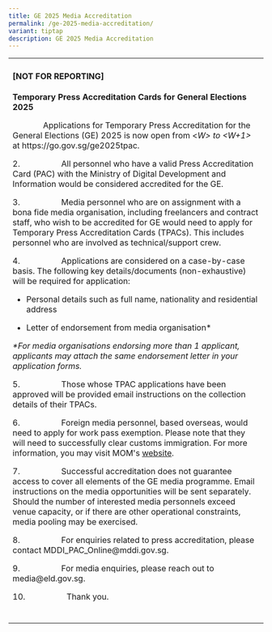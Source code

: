 ```yaml
---
title: GE 2025 Media Accreditation
permalink: /ge-2025-media-accreditation/
variant: tiptap
description: GE 2025 Media Accreditation
---
```

<table style="minWidth: 25px">
<colgroup>
<col>
</colgroup>
<tbody>
<tr>
<td rowspan="1" colspan="1">
<h4><strong>[NOT FOR REPORTING]</strong></h4>
<p></p>
<p><strong>Temporary Press Accreditation Cards for General Elections 2025</strong>
</p>
<p></p>
<p>&nbsp;&nbsp;&nbsp;&nbsp;&nbsp;&nbsp;&nbsp;&nbsp;&nbsp;&nbsp;&nbsp;&nbsp;&nbsp;
Applications for Temporary Press Accreditation for the General Elections
(GE) 2025 is now open from &lt;<em>W&gt; to &lt;W+1&gt;</em> at <a rel="noopener noreferrer nofollow" target="_blank">https://go.gov.sg/ge2025tpac</a>.&nbsp;&nbsp;</p>
<p>2.&nbsp;&nbsp;&nbsp;&nbsp;&nbsp;&nbsp;&nbsp;&nbsp;&nbsp;&nbsp;&nbsp;&nbsp;&nbsp;&nbsp;&nbsp;&nbsp;&nbsp;&nbsp;
All personnel who have a valid Press Accreditation Card (PAC) with the
Ministry of Digital Development and Information would be considered accredited
for the GE.</p>
<p>3.&nbsp;&nbsp;&nbsp;&nbsp;&nbsp;&nbsp;&nbsp;&nbsp;&nbsp;&nbsp;&nbsp;&nbsp;&nbsp;&nbsp;&nbsp;&nbsp;&nbsp;&nbsp;
Media personnel who are on assignment with a bona fide media organisation,
including freelancers and contract staff, who wish to be accredited for
GE would need to apply for Temporary Press Accreditation Cards (TPACs).
This includes personnel who are involved as technical/support crew.</p>
<p>4.&nbsp;&nbsp;&nbsp;&nbsp;&nbsp;&nbsp;&nbsp;&nbsp;&nbsp;&nbsp;&nbsp;&nbsp;&nbsp;&nbsp;&nbsp;&nbsp;&nbsp;&nbsp;
Applications are considered on a case-by-case basis. The following key
details/documents (non-exhaustive) will be required for application:</p>
<ul data-tight="true" class="tight">
<li>
<p>Personal details such as full name, nationality and residential address</p>
</li>
<li>
<p>Letter of endorsement from media organisation*</p>
</li>
</ul>
<p><em>*For media organisations endorsing more than 1 applicant, applicants may attach the same endorsement letter in your application forms.</em>
</p>
<p></p>
<p>5.&nbsp;&nbsp;&nbsp;&nbsp;&nbsp;&nbsp;&nbsp;&nbsp;&nbsp;&nbsp;&nbsp;&nbsp;&nbsp;&nbsp;&nbsp;&nbsp;&nbsp;&nbsp;
Those whose TPAC applications have been approved will be provided email
instructions on the collection details of their TPACs.</p>
<p>6.&nbsp;&nbsp;&nbsp;&nbsp;&nbsp;&nbsp;&nbsp;&nbsp;&nbsp;&nbsp;&nbsp;&nbsp;&nbsp;&nbsp;&nbsp;&nbsp;&nbsp;&nbsp;
Foreign media personnel, based overseas, would need to apply for work pass
exemption. Please note that they will need to successfully clear customs
immigration. For more information, you may visit MOM's <a href="https://www.mom.gov.sg/passes-and-permits/work-pass-exempt-activities" rel="noopener nofollow" target="_blank">website</a>.</p>
<p>7.&nbsp;&nbsp;&nbsp;&nbsp;&nbsp;&nbsp;&nbsp;&nbsp;&nbsp;&nbsp;&nbsp;&nbsp;&nbsp;&nbsp;&nbsp;&nbsp;&nbsp;&nbsp;
Successful accreditation does not guarantee access to cover all elements
of the GE media programme. Email instructions on the media opportunities
will be sent separately. Should the number of interested media personnels
exceed venue capacity, or if there are other operational constraints, media
pooling may be exercised.</p>
<p>8.&nbsp;&nbsp;&nbsp;&nbsp;&nbsp;&nbsp;&nbsp;&nbsp;&nbsp;&nbsp;&nbsp;&nbsp;&nbsp;&nbsp;&nbsp;&nbsp;&nbsp;&nbsp;
For enquiries related to press accreditation, please contact <a rel="noopener noreferrer nofollow" target="_blank">MDDI_PAC_Online@mddi.gov.sg</a>.</p>
<p>9.&nbsp;&nbsp;&nbsp;&nbsp;&nbsp;&nbsp;&nbsp;&nbsp;&nbsp;&nbsp;&nbsp;&nbsp;&nbsp;&nbsp;&nbsp;&nbsp;&nbsp;&nbsp;
For media enquiries, please reach out to <a rel="noopener noreferrer nofollow" target="_blank">media@eld.gov.sg</a>.</p>
<p>10.&nbsp;&nbsp;&nbsp;&nbsp;&nbsp;&nbsp;&nbsp;&nbsp;&nbsp;&nbsp;&nbsp;&nbsp;&nbsp;&nbsp;&nbsp;&nbsp;&nbsp;&nbsp;
Thank you.</p>
</td>
</tr>
<tr>
<td rowspan="1" colspan="1">
<p></p>
</td>
</tr>
</tbody>
</table>
<p></p>
